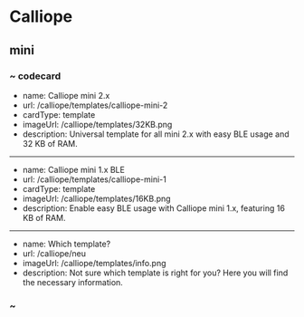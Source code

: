 # Calliope

## mini

### ~ codecard

* name: Calliope mini 2.x
* url: /calliope/templates/calliope-mini-2
* cardType: template
* imageUrl: /calliope/templates/32KB.png
* description: Universal template for all mini 2.x with easy BLE usage and 32 KB of RAM.

---

* name: Calliope mini 1.x BLE
* url: /calliope/templates/calliope-mini-1
* cardType: template
* imageUrl: /calliope/templates/16KB.png
* description: Enable easy BLE usage with Calliope mini 1.x, featuring 16 KB of RAM.

---

* name: Which template?
* url: /calliope/neu
* imageUrl: /calliope/templates/info.png
* description: Not sure which template is right for you? Here you will find the necessary information.

### ~
